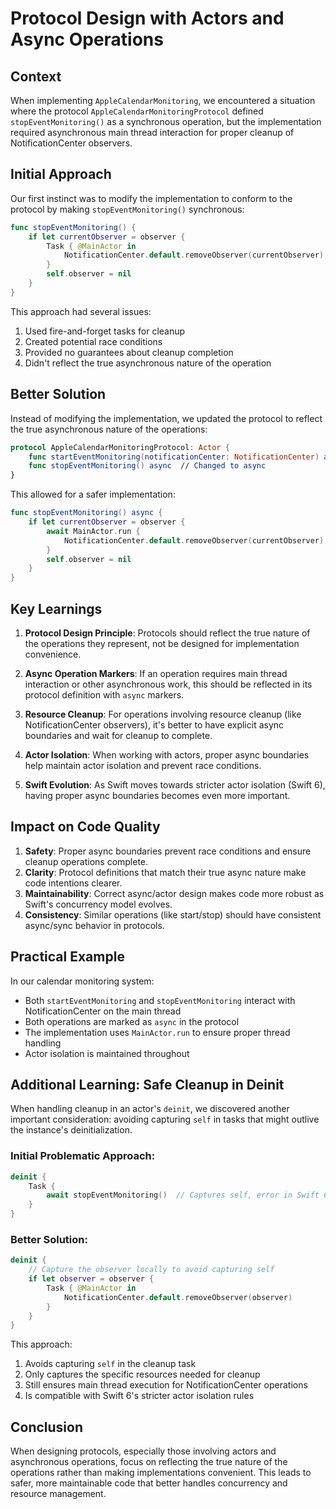 # Protocol Design with Actors and Async Operations

## Context
When implementing `AppleCalendarMonitoring`, we encountered a situation where the protocol `AppleCalendarMonitoringProtocol` defined `stopEventMonitoring()` as a synchronous operation, but the implementation required asynchronous main thread interaction for proper cleanup of NotificationCenter observers.

## Initial Approach
Our first instinct was to modify the implementation to conform to the protocol by making `stopEventMonitoring()` synchronous:

```swift
func stopEventMonitoring() {
    if let currentObserver = observer {
        Task { @MainActor in
            NotificationCenter.default.removeObserver(currentObserver)
        }
        self.observer = nil
    }
}
```

This approach had several issues:
1. Used fire-and-forget tasks for cleanup
2. Created potential race conditions
3. Provided no guarantees about cleanup completion
4. Didn't reflect the true asynchronous nature of the operation

## Better Solution
Instead of modifying the implementation, we updated the protocol to reflect the true asynchronous nature of the operations:

```swift
protocol AppleCalendarMonitoringProtocol: Actor {
    func startEventMonitoring(notificationCenter: NotificationCenter) async
    func stopEventMonitoring() async  // Changed to async
}
```

This allowed for a safer implementation:

```swift
func stopEventMonitoring() async {
    if let currentObserver = observer {
        await MainActor.run {
            NotificationCenter.default.removeObserver(currentObserver)
        }
        self.observer = nil
    }
}
```

## Key Learnings

1. **Protocol Design Principle**: Protocols should reflect the true nature of the operations they represent, not be designed for implementation convenience.

2. **Async Operation Markers**: If an operation requires main thread interaction or other asynchronous work, this should be reflected in its protocol definition with `async` markers.

3. **Resource Cleanup**: For operations involving resource cleanup (like NotificationCenter observers), it's better to have explicit async boundaries and wait for cleanup to complete.

4. **Actor Isolation**: When working with actors, proper async boundaries help maintain actor isolation and prevent race conditions.

5. **Swift Evolution**: As Swift moves towards stricter actor isolation (Swift 6), having proper async boundaries becomes even more important.

## Impact on Code Quality

1. **Safety**: Proper async boundaries prevent race conditions and ensure cleanup operations complete.
2. **Clarity**: Protocol definitions that match their true async nature make code intentions clearer.
3. **Maintainability**: Correct async/actor design makes code more robust as Swift's concurrency model evolves.
4. **Consistency**: Similar operations (like start/stop) should have consistent async/sync behavior in protocols.

## Practical Example
In our calendar monitoring system:
- Both `startEventMonitoring` and `stopEventMonitoring` interact with NotificationCenter on the main thread
- Both operations are marked as `async` in the protocol
- The implementation uses `MainActor.run` to ensure proper thread handling
- Actor isolation is maintained throughout

## Additional Learning: Safe Cleanup in Deinit

When handling cleanup in an actor's `deinit`, we discovered another important consideration: avoiding capturing `self` in tasks that might outlive the instance's deinitialization.

### Initial Problematic Approach:
```swift
deinit {
    Task {
        await stopEventMonitoring()  // Captures self, error in Swift 6
    }
}
```

### Better Solution:
```swift
deinit {
    // Capture the observer locally to avoid capturing self
    if let observer = observer {
        Task { @MainActor in
            NotificationCenter.default.removeObserver(observer)
        }
    }
}
```

This approach:
1. Avoids capturing `self` in the cleanup task
2. Only captures the specific resources needed for cleanup
3. Still ensures main thread execution for NotificationCenter operations
4. Is compatible with Swift 6's stricter actor isolation rules

## Conclusion
When designing protocols, especially those involving actors and asynchronous operations, focus on reflecting the true nature of the operations rather than making implementations convenient. This leads to safer, more maintainable code that better handles concurrency and resource management. 